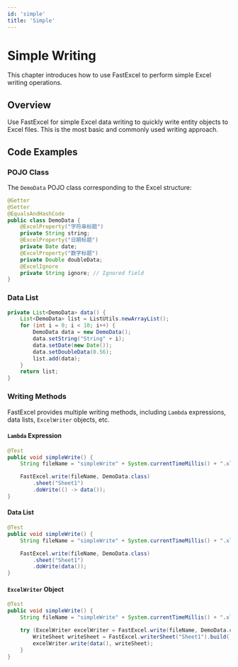```yaml
---
id: 'simple'
title: 'Simple'
---
```


# Simple Writing

This chapter introduces how to use FastExcel to perform simple Excel writing operations.

## Overview

Use FastExcel for simple Excel data writing to quickly write entity objects to Excel files.
This is the most basic and commonly used writing approach.

## Code Examples

### POJO Class

The `DemoData` POJO class corresponding to the Excel structure:

```java
@Getter
@Setter
@EqualsAndHashCode
public class DemoData {
    @ExcelProperty("字符串标题")
    private String string;
    @ExcelProperty("日期标题")
    private Date date;
    @ExcelProperty("数字标题")
    private Double doubleData;
    @ExcelIgnore
    private String ignore; // Ignored field
}
```

### Data List

```java
private List<DemoData> data() {
    List<DemoData> list = ListUtils.newArrayList();
    for (int i = 0; i < 10; i++) {
        DemoData data = new DemoData();
        data.setString("String" + i);
        data.setDate(new Date());
        data.setDoubleData(0.56);
        list.add(data);
    }
    return list;
}
```

### Writing Methods

FastExcel provides multiple writing methods, including `Lambda` expressions, data lists, `ExcelWriter` objects, etc.

#### `Lambda` Expression

```java
@Test
public void simpleWrite() {
    String fileName = "simpleWrite" + System.currentTimeMillis() + ".xlsx";

    FastExcel.write(fileName, DemoData.class)
        .sheet("Sheet1")
        .doWrite(() -> data());
}
```

#### Data List

```java
@Test
public void simpleWrite() {
    String fileName = "simpleWrite" + System.currentTimeMillis() + ".xlsx";

    FastExcel.write(fileName, DemoData.class)
        .sheet("Sheet1")
        .doWrite(data());
}
```

#### `ExcelWriter` Object

```java
@Test
public void simpleWrite() {
    String fileName = "simpleWrite" + System.currentTimeMillis() + ".xlsx";

    try (ExcelWriter excelWriter = FastExcel.write(fileName, DemoData.class).build()) {
        WriteSheet writeSheet = FastExcel.writerSheet("Sheet1").build();
        excelWriter.write(data(), writeSheet);
    }
}
```
